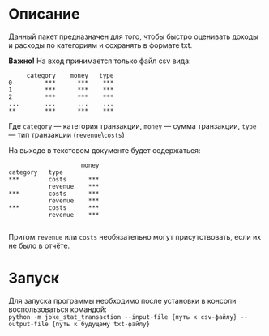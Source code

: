 # Описание
Данный пакет предназначен для того, чтобы быстро оценивать доходы и расходы по категориям и сохранять в формате txt.

**Важно!** На вход принимается только файл csv вида:
```     
     category    money   type
0         ***      ***    ***
1         ***      ***    ***
2         ***      ***    ***
...       ...      ...    ...
**        ***      ***    ***
```
Где `category` — категория транзакции, `money` — сумма транзакции, `type` — тип транзакции (`revenue`\\`costs`)

На выходе в текстовом документе будет содержаться:
```
                    money
category   type          
***        costs      ***
           revenue    ***
***        costs      ***
           revenue    ***
***        costs      ***
           revenue    ***
   
```
Притом `revenue` или `costs` необязательно могут присутствовать, если их не было в отчёте.
# Запуск
Для запуска программы необходимо после установки в консоли воспользоваться командой:\
`python -m joke_stat_transaction --input-file {путь к csv-файлу} --output-file {путь к будущему txt-файлу}`
